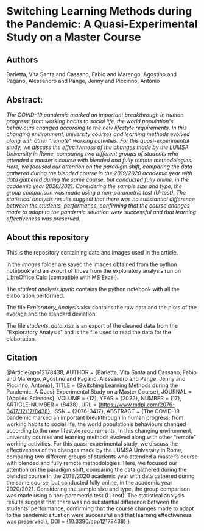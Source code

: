 # Switching Learning Methods during the Pandemic: A Quasi-Experimental Study on a Master Course

## Authors
Barletta, Vita Santa and Cassano, Fabio and Marengo, Agostino and Pagano, Alessandro and Pange, Jenny and Piccinno, Antonio

## Abstract:
*The COVID-19 pandemic marked an important breakthrough in human progress: from working habits to social life, the world population's behaviours changed according to the new lifestyle requirements.
In this changing environment, university courses and learning methods evolved along with other "remote" working activities.
For this quasi-experimental study, we discuss the effectiveness of the changes made by the LUMSA University in Rome, comparing two different groups of students who attended a master's course with blended and fully remote methodologies.
Here, we focused our attention on the paradigm shift, comparing the data gathered during the blended course in the 2019/2020 academic year with data gathered during the same course, but conducted fully online, in the academic year 2020/2021.
Considering the sample size and type, the group comparison was made using a non-parametric test (U-test). 
The statistical analysis results suggest that there was no substantial difference between the students' performance, confirming that the course changes made to adapt to the pandemic situation were successful and that learning effectiveness was preserved.*

## About this repository
This is the repository containing data and images used in the article.

In the *images* folder are saved the images obtained from the python notebook and an export of those from the exploratory analysis run on LibreOffice Calc (compatible with MS Excel).

The *student analysis.ipynb* contains the python notebook with all the elaboration performed.

The file *Exploratory_Analysis.xlsx* contains the raw data and the plots of the average and the standard deviation.

The file *students_data.xlsx* is an export of the cleaned data from the "Exploratory Analysis" and is the file used to read the data for the elaboration.


## Citation
@Article{app12178438,
AUTHOR = {Barletta, Vita Santa and Cassano, Fabio and Marengo, Agostino and Pagano, Alessandro and Pange, Jenny and Piccinno, Antonio},
TITLE = {Switching Learning Methods during the Pandemic: A Quasi-Experimental Study on a Master Course},
JOURNAL = {Applied Sciences},
VOLUME = {12},
YEAR = {2022},
NUMBER = {17},
ARTICLE-NUMBER = {8438},
URL = {https://www.mdpi.com/2076-3417/12/17/8438},
ISSN = {2076-3417},
ABSTRACT = {The COVID-19 pandemic marked an important breakthrough in human progress: from working habits to social life, the world population&rsquo;s behaviours changed according to the new lifestyle requirements. In this changing environment, university courses and learning methods evolved along with other &ldquo;remote&rdquo; working activities. For this quasi-experimental study, we discuss the effectiveness of the changes made by the LUMSA University in Rome, comparing two different groups of students who attended a master&rsquo;s course with blended and fully remote methodologies. Here, we focused our attention on the paradigm shift, comparing the data gathered during the blended course in the 2019/2020 academic year with data gathered during the same course, but conducted fully online, in the academic year 2020/2021. Considering the sample size and type, the group comparison was made using a non-parametric test (U-test). The statistical analysis results suggest that there was no substantial difference between the students&rsquo; performance, confirming that the course changes made to adapt to the pandemic situation were successful and that learning effectiveness was preserved.},
DOI = {10.3390/app12178438}
}